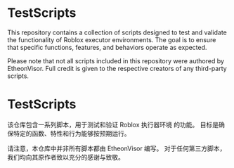 # TestScripts
This repository contains a collection of scripts designed to test and validate the functionality of Roblox executor environments. The goal is to ensure that specific functions, features, and behaviors operate as expected.

Please note that not all scripts included in this repository were authored by EtheonVisor. Full credit is given to the respective creators of any third-party scripts.

# TestScripts
该仓库包含一系列脚本，用于测试和验证 Roblox 执行器环境 的功能。
目标是确保特定的函数、特性和行为能够按预期运行。

请注意，本仓库中并非所有脚本都由 EtheonVisor 编写。
对于任何第三方脚本，我们均向其原作者致以充分的感谢与致敬。
